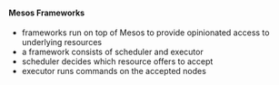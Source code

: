 #### Mesos Frameworks

 * frameworks run on top of Mesos to provide opinionated access to underlying resources
 * a framework consists of scheduler and executor
 * scheduler decides which resource offers to accept
 * executor runs commands on the accepted nodes
 
